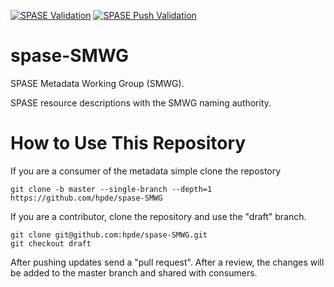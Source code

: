 [![SPASE Validation](https://github.com/hpde/testing/actions/workflows/validate.yml/badge.svg)](https://github.com/hpde/testing/actions/workflows/validate.yml)
[![SPASE Push Validation](https://github.com/hpde/testing/actions/workflows/validate-push.yml/badge.svg)](https://github.com/hpde/testing/actions/workflows/validate-push.yml)

# spase-SMWG

SPASE Metadata Working Group (SMWG).

SPASE resource descriptions with the SMWG naming authority.

# How to Use This Repository

If you are a consumer of the metadata simple clone the repostory

````
git clone -b master --single-branch --depth=1 https://github.com/hpde/spase-SMWG
````

If you are a contributor, clone the repository and use the "draft" branch.
````
git clone git@github.com:hpde/spase-SMWG.git
git checkout draft
````

After pushing updates send a "pull request". After a review, the changes
will be added to the master branch and shared with consumers.

